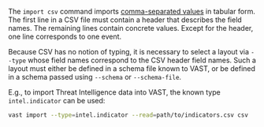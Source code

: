 The `import csv` command imports [comma-separated
values](https://en.wikipedia.org/wiki/Comma-separated_values) in tabular form.
The first line in a CSV file must contain a header that describes the field
names. The remaining lines contain concrete values. Except for the header, one
line corresponds to one event.

Because CSV has no notion of typing, it is necessary to select a layout via
`--type` whose field names correspond to the CSV header field names. Such a
layout must either be defined in a schema file known to VAST, or be defined in a
schema passed using `--schema` or `--schema-file`.

E.g., to import Threat Intelligence data into VAST, the known type
`intel.indicator` can be used:

```bash
vast import --type=intel.indicator --read=path/to/indicators.csv csv
```
